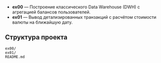 - **ex00** — Построение классического Data Warehouse (DWH) с агрегацией балансов пользователей.
- **ex01** — Вывод детализированных транзакций с расчётом стоимости валюты на ближайшую дату.

## Структура проекта

```
ex00/
ex01/
README.md
```